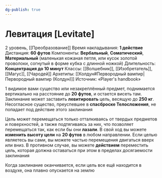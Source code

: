```yaml
---
dg-publish: true
---
```

# Левитация [Levitate]
2 уровень, [[Преобразование]]
Время накладывания: **1 действие**
Дистанция: **60 футов**
Компоненты: **Вербальный**, **Соматический**, **Материальный** (маленькая кожаная петля, или кусок золотой проволоки, согнутый в форме кубка с длинной ножкой)
Длительность: **Концентрация до 10 минут**
Классы: [[Волшебник]], [[Изобретатель]], [[Магус]], [[Чародей]]
Архетипы: [[Колдун#Первородный вампир|Первородный вампир (Колдун)]]
Источник: «Player's handbook»

1 видимое вами существо или незакреплённый предмет, поднимается вертикально на расстояние до **20 футов**, и остается висеть там. Заклинание может заставить **левитировать** цель, весящую до **250 кг**. Несогласное существо, преуспевшее в **спасброске Телосложения**, не попадает под действие этого заклинания

Цель может перемещаться только отталкиваясь от твердых предметов и поверхностей, а также подтягиваясь за них, что позволяет перемещаться так, как если бы они **лазали**. В свой ход вы можете **изменить высоту цели** на **20 футов** в любом направлении. Если целью являетесь вы сами, вы можете частью перемещения двигаться вверх или вниз. В противном случае, вы можете **действием** переместить цель, которая должна оставаться при этом в пределах досягаемости заклинания

Когда заклинание оканчивается, если цель все ещё находится в воздухе, она плавно опускается на землю